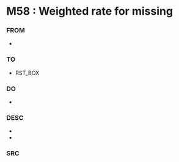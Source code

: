 # M58 : Weighted rate for missing

### FROM

* &#x20;

### TO&#x20;

* RST\_BOX&#x20;

### DO

*

### DESC

*
*

### SRC
